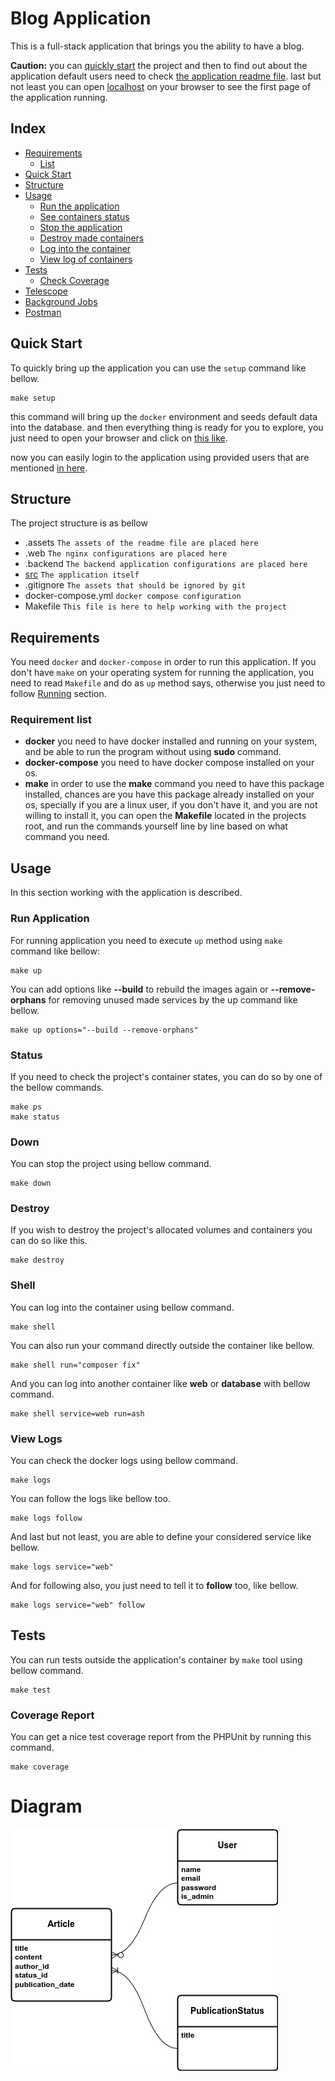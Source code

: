 # Blog Application

This is a full-stack application that brings you the
ability to have a blog.

**Caution:** you can [quickly start](#quick-start) the project
and then to find out about the application default
users need to check [the application readme file](src/README.md).
last but not least you can open [localhost](http://localhost) on your browser
to see the first page of the application running.

## Index

* [Requirements](#requirements)
  * [List](#requirement-list)
* [Quick Start](#quick-start)
* [Structure](#structure)
* [Usage](#usage)
  * [Run the application](#run-application)
  * [See containers status](#status)
  * [Stop the application](#down)
  * [Destroy made containers](#destroy)
  * [Log into the container](#shell)
  * [View log of containers](#view-logs)
* [Tests](#tests)
  * [Check Coverage](#coverage-report)
* [Telescope](#telescope)
* [Background Jobs](#background-jobs)
* [Postman](#postman)

## Quick Start

To quickly bring up the application you can use
the `setup` command like bellow.

```shell
make setup
```

this command will bring up the `docker` environment
and seeds default data into the database. and then
everything thing is ready for you to explore, you
just need to open your browser and click on
[this like](http://localhost).

now you can easily login to the application using
provided users that are mentioned [in here](src/README.md).

## Structure

The project structure is as bellow

- .assets `The assets of the readme file are placed here`
- .web `The nginx configurations are placed here`
- .backend `The backend application configurations are placed here`
- [src](./src) `The application itself`
- .gitignore `The assets that should be ignored by git`
- docker-compose.yml `docker compose configuration`
- Makefile `This file is here to help working with the project`

## Requirements

You need `docker` and `docker-compose` in order to run this application.
If you don't have `make` on your operating system for running the application,
you need to read `Makefile` and do as `up` method says, otherwise you just need
to follow [Running](#run-application) section.

### Requirement list

* **docker** you need to have docker installed and running on your system, and
  be able to run the program without using **sudo** command.
* **docker-compose** you need to have docker compose installed on your os.
* **make** in order to use the **make** command you need to have this package
  installed, chances are you have this package already installed on your os,
  specially if you are a linux user, if you don't have it, and you are not willing
  to install it, you can open the **Makefile** located in the projects root, and
  run the commands yourself line by line based on what command you need.

## Usage

In this section working with the application is described.

### Run Application

For running application you need to execute `up` method using `make` command
like bellow:

```shell
make up
```

You can add options like **--build** to rebuild the images again or
**--remove-orphans** for removing unused made services by the up command
like bellow.

```shell
make up options="--build --remove-orphans"
```

### Status

If you need to check the project's container states, you can do so
by one of the bellow commands.

```shell
make ps
make status
```

### Down

You can stop the project using bellow command.

```shell
make down
```

### Destroy

If you wish to destroy the project's allocated volumes and containers
you can do so like this.

```shell
make destroy
```

### Shell

You can log into the container using bellow command.

```shell
make shell
```

You can also run your command directly outside the container
like bellow.

```shell
make shell run="composer fix"
```

And you can log into another container like **web** or **database**
with bellow command.

```shell
make shell service=web run=ash
```

### View Logs

You can check the docker logs using bellow command.

```shell
make logs
```

You can follow the logs like bellow too.

```shell
make logs follow
```

And last but not least, you are able to define your considered
service like bellow.

```shell
make logs service="web"
```

And for following also, you just need to tell it to **follow**
too, like bellow.

```shell
make logs service="web" follow
```

## Tests

You can run tests outside the application's container by `make` tool using
bellow command.

```shell
make test
```

### Coverage Report

You can get a nice test coverage report from the PHPUnit by running
this command.

```shell
make coverage
```

# Diagram

![Blog database diagram](.assets/blog.jpg)
